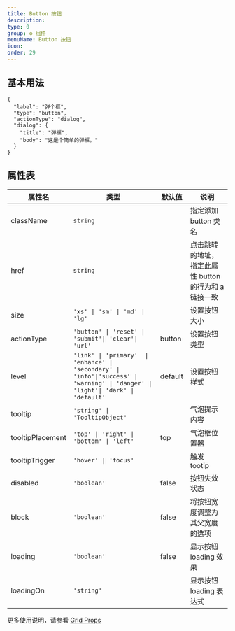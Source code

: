 ```yaml
---
title: Button 按钮
description:
type: 0
group: ⚙ 组件
menuName: Button 按钮
icon:
order: 29
---
```


## 基本用法

```schema: scope="body"
{
  "label": "弹个框",
  "type": "button",
  "actionType": "dialog",
  "dialog": {
    "title": "弹框",
    "body": "这是个简单的弹框。"
  }
}
```

<!-- `button` 实际上是 `action` 的别名，更多用法见[action](./action) -->

## 属性表

| 属性名           | 类型                                                                                                                | 默认值  | 说明                                                  |
| ---------------- | ------------------------------------------------------------------------------------------------------------------- | ------- | ----------------------------------------------------- |
| className        | `string`                                                                                                            |         | 指定添加 button 类名                                  |
| href             | `string`                                                                                                            |         | 点击跳转的地址，指定此属性 button 的行为和 a 链接一致 |
| size             | `'xs' \| 'sm' \| 'md' \| 'lg' `                                                                                     |         | 设置按钮大小                                          |
| actionType       | `'button' \| 'reset' \| 'submit'\| 'clear'\| 'url'`                                                                 | button  | 设置按钮类型                                          |
| level            | `'link' \| 'primary'  \| 'enhance' \| 'secondary' \| 'info'\|'success' \| 'warning' \| 'danger' \| 'light'\| 'dark' \| 'default'` | default | 设置按钮样式                                          |
| tooltip          | `'string' \| 'TooltipObject'`                                                                                       |         | 气泡提示内容                                          |
| tooltipPlacement | `'top' \| 'right' \| 'bottom' \| 'left' `                                                                           | top     | 气泡框位置器                                          |
| tooltipTrigger   | `'hover' \| 'focus'`                                                                                                |         | 触发 tootip                                           |
| disabled         | `'boolean'`                                                                                                         | false   | 按钮失效状态                                          |
| block            | `'boolean'`                                                                                                         | false   | 将按钮宽度调整为其父宽度的选项                        |
| loading          | `'boolean'`                                                                                                         | false   | 显示按钮 loading 效果                                 |
| loadingOn        | `'string'`                                                                                                          |         | 显示按钮 loading 表达式                               |

更多使用说明，请参看 [Grid Props](https://react-bootstrap.github.io/layout/grid/#col-props)
